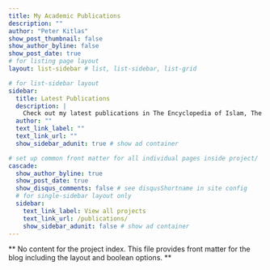 ```yaml
---
title: My Academic Publications
description: ""
author: "Peter Kitlas"
show_post_thumbnail: false
show_author_byline: false
show_post_date: true
# for listing page layout
layout: list-sidebar # list, list-sidebar, list-grid

# for list-sidebar layout
sidebar: 
  title: Latest Publications
  description: |
    Check out my latest publications in The Encyclopedia of Islam, The Journal of North African Studies, and The Mediterranean Studies Journal.
  author: ""
  text_link_label: ""
  text_link_url: ""
  show_sidebar_adunit: true # show ad container

# set up common front matter for all individual pages inside project/
cascade:    
  show_author_byline: true
  show_post_date: true
  show_disqus_comments: false # see disqusShortname in site config
  # for single-sidebar layout only
  sidebar:
    text_link_label: View all projects
    text_link_url: /publications/
    show_sidebar_adunit: false # show ad container
---
```


** No content for the project index. This file provides front matter for the blog including the layout and boolean options. **

